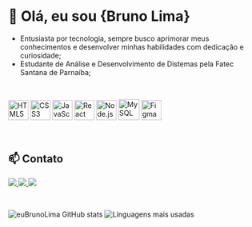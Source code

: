 <h1>👋 Olá, eu sou {Bruno Lima}</h1>

<ul>
  <li>Entusiasta por tecnologia, sempre busco aprimorar meus conhecimentos e desenvolver minhas habilidades com dedicação e curiosidade;</li>
  <li>Estudante de Análise e Desenvolvimento de Distemas pela Fatec Santana de Parnaíba;</li>
</ul>
  
   


</br>
<p >
  <img src="https://cdn.jsdelivr.net/gh/devicons/devicon/icons/html5/html5-original.svg" height="40" alt="HTML5"/>
  <img src="https://cdn.jsdelivr.net/gh/devicons/devicon/icons/css3/css3-original.svg" height="40" alt="CSS3"/>
  <img src="https://cdn.jsdelivr.net/gh/devicons/devicon/icons/javascript/javascript-original.svg" height="40" alt="JavaScript"/>
  <img src="https://cdn.jsdelivr.net/gh/devicons/devicon/icons/react/react-original.svg" height="40" alt="React"/>
  <img src="https://cdn.jsdelivr.net/gh/devicons/devicon/icons/nodejs/nodejs-original.svg" height="40" alt="Node.js"/>
  <img src="https://github.com/user-attachments/assets/fed2589d-206e-427a-896b-27aaaca08d53" height="42" alt="MySQL"/>
  <img src="https://cdn.jsdelivr.net/gh/devicons/devicon/icons/figma/figma-original.svg" height="40" alt="Figma"/>
</p>


</br>

## 📫 Contato
<p>
  <a href="https://www.instagram.com/" target="_blank">
    <img src="https://img.shields.io/badge/INSTAGRAM-E4405F?style=for-the-badge&logo=instagram&logoColor=white"/>
  </a>
  <a href="mailto:seuemail@gmail.com" target="_blank">
    <img src="https://img.shields.io/badge/GMAIL-D14836?style=for-the-badge&logo=gmail&logoColor=white"/>
  </a>
  <a href="https://www.linkedin.com/in/seu-perfil" target="_blank">
    <img src="https://img.shields.io/badge/LINKEDIN-0077B5?style=for-the-badge&logo=linkedin&logoColor=white"/>
  </a>
</p>


</br>

<div>
  
  ![euBrunoLima GitHub stats](https://github-readme-stats.vercel.app/api?username=euBrunoLima&show_icons=true&theme=radical)
  ![Linguagens mais usadas](https://github-readme-stats.vercel.app/api/top-langs/?username=euBrunoLima&layout=compact&theme=radical&hide_border=white&show_icons=true)
  
</div>

